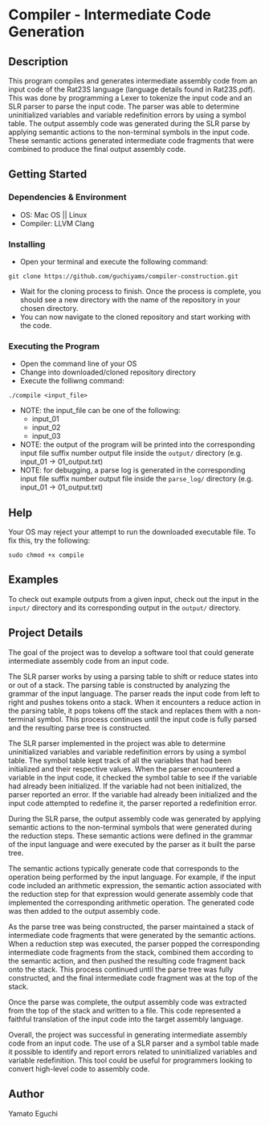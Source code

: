# Compiler - Intermediate Code Generation

## Description

This program compiles and generates intermediate assembly code from an input code of the Rat23S language (language details found in Rat23S.pdf). This was done by programming a Lexer to tokenize the input code and an SLR parser to parse the input code. The parser was able to determine uninitialized variables and variable redefinition errors by using a symbol table. The output assembly code was generated during the SLR parse by applying semantic actions to the non-terminal symbols in the input code. These semantic actions generated intermediate code fragments that were combined to produce the final output assembly code.

## Getting Started

### Dependencies & Environment

* OS: Mac OS || Linux
* Compiler: LLVM Clang


### Installing

* Open your terminal and execute the following command:
```
git clone https://github.com/guchiyams/compiler-construction.git
```
* Wait for the cloning process to finish. Once the process is complete, you should see a new directory with the name of the repository in your chosen directory.
* You can now navigate to the cloned repository and start working with the code.


### Executing the Program

* Open the command line of your OS
* Change into downloaded/cloned repository directory
* Execute the folliwng command:
```
./compile <input_file>
```
* NOTE: the input_file can be one of the following:
    * input_01
    * input_02
    * input_03
* NOTE: the output of the program will be printed into the corresponding input file suffix number output file inside the `output/` directory (e.g. input_01 -> 01_output.txt)
* NOTE: for debugging, a parse log is generated in the corresponding input file suffix number output file inside the `parse_log/` directory (e.g. input_01 -> 01_output.txt)


## Help

Your OS may reject your attempt to run the downloaded executable file. To fix this, try the following:
```
sudo chmod +x compile
```

## Examples

To check out example outputs from a given input, check out the input in the `input/` directory and its corresponding output in the `output/` directory.


## Project Details
The goal of the project was to develop a software tool that could generate intermediate assembly code from an input code.

The SLR parser works by using a parsing table to shift or reduce states into or out of a stack. The parsing table is constructed by analyzing the grammar of the input language. The parser reads the input code from left to right and pushes tokens onto a stack. When it encounters a reduce action in the parsing table, it pops tokens off the stack and replaces them with a non-terminal symbol. This process continues until the input code is fully parsed and the resulting parse tree is constructed.

The SLR parser implemented in the project was able to determine uninitialized variables and variable redefinition errors by using a symbol table. The symbol table kept track of all the variables that had been initialized and their respective values. When the parser encountered a variable in the input code, it checked the symbol table to see if the variable had already been initialized. If the variable had not been initialized, the parser reported an error. If the variable had already been initialized and the input code attempted to redefine it, the parser reported a redefinition error.

During the SLR parse, the output assembly code was generated by applying semantic actions to the non-terminal symbols that were generated during the reduction steps. These semantic actions were defined in the grammar of the input language and were executed by the parser as it built the parse tree.

The semantic actions typically generate code that corresponds to the operation being performed by the input language. For example, if the input code included an arithmetic expression, the semantic action associated with the reduction step for that expression would generate assembly code that implemented the corresponding arithmetic operation. The generated code was then added to the output assembly code.

As the parse tree was being constructed, the parser maintained a stack of intermediate code fragments that were generated by the semantic actions. When a reduction step was executed, the parser popped the corresponding intermediate code fragments from the stack, combined them according to the semantic action, and then pushed the resulting code fragment back onto the stack. This process continued until the parse tree was fully constructed, and the final intermediate code fragment was at the top of the stack.

Once the parse was complete, the output assembly code was extracted from the top of the stack and written to a file. This code represented a faithful translation of the input code into the target assembly language.

Overall, the project was successful in generating intermediate assembly code from an input code. The use of a SLR parser and a symbol table made it possible to identify and report errors related to uninitialized variables and variable redefinition. This tool could be useful for programmers looking to convert high-level code to assembly code.

## Author

Yamato Eguchi
